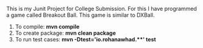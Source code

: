 This is my Junit Project for College Submission. For this I have programmed a game called Breakout Ball.
This game is similar to DXBall.

1. To compile: **mvn compile**
2. To create package: **mvn clean package**
3. To run test cases: **mvn -Dtest='io.rohanawhad.\*\*' test**
